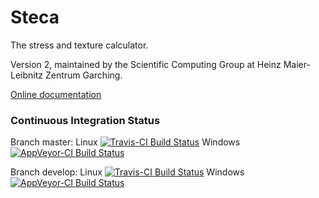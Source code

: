 # Steca

The stress and texture calculator.

Version 2, maintained by the Scientific Computing Group at Heinz Maier-Leibnitz Zentrum Garching.

[Online documentation](http://apps.jcns.fz-juelich.de/steca)

### Continuous Integration Status


Branch master: Linux [![Travis-CI Build Status](https://travis-ci.org/scgmlz/Steca2.svg?branch=master)](https://travis-ci.org/scgmlz/Steca)
Windows [![AppVeyor-CI Build Status](https://ci.appveyor.com/api/projects/status/github/scgmlz/steca2?branch=master&svg=true)](https://ci.appveyor.com/project/jwuttke/steca2)

Branch develop: Linux [![Travis-CI Build Status](https://travis-ci.org/scgmlz/Steca2.svg?branch=develop)](https://travis-ci.org/scgmlz/Steca)
Windows [![AppVeyor-CI Build Status](https://ci.appveyor.com/api/projects/status/github/scgmlz/steca2?branch=develop&svg=true)](https://ci.appveyor.com/project/jwuttke/steca2)
